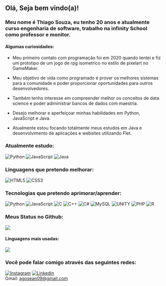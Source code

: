 ## Olá, Seja bem vindo(a)! 

### Meu nome é Thiago Souza, eu tenho 20 anos e atualmente curso engenharia de software, trabalho na infinity School como professor e monitor. 

#### Algumas curiosidades: 

- Meu primeiro contato com programação foi em 2020 quando tentei e fiz um prototipo de um jogo de rpg isometrico no estilo de pixelart no GameMaker. 

- Meu objetivo de vida como programado é prover os melhores sistemas para a comunidade e poder proporcionar oportunidades para outros desenvolvedores. 

- Também tenho interesse em compreender melhor os conceitos de data science e poder adiministrar bancos de dados com maestria.     

- Desejo melhorar e aperfeiçoar minhas habilidades em Python, JavaScript e Java.

- Atualmente estou focando totalmente meus estudos em Java e desenvolvimento de aplicações e websites utilizando Flet.

### Atualmente estudo: 

![Python](https://img.shields.io/badge/Python-14354C?style=for-the-badge&logo=python&logoColor=white)  ![JavaScript](https://img.shields.io/badge/JavaScript-323330?style=for-the-badge&logo=javascript&logoColor=F7DF1E) ![Java](https://img.shields.io/badge/Java-ED8B00?style=for-the-badge&logo=openjdk&logoColor=white)

### Linguagens que pretendo melhorar: 

![HTML5](https://img.shields.io/badge/HTML5-E34F26?style=for-the-badge&logo=html5&logoColor=white) ![CSS3](https://img.shields.io/badge/CSS3-1572B6?style=for-the-badge&logo=css3&logoColor=white) 


### Tecnologias que pretendo aprimorar/aprender:

![Python](https://img.shields.io/badge/Python-14354C?style=for-the-badge&logo=python&logoColor=white) ![JavaScript](https://img.shields.io/badge/JavaScript-323330?style=for-the-badge&logo=javascript&logoColor=F7DF1E) ![C](https://img.shields.io/badge/C-00599C?style=for-the-badge&logo=c&logoColor=white) ![C++](https://img.shields.io/badge/C%2B%2B-00599C?style=for-the-badge&logo=c%2B%2B&logoColor=white) ![C#](https://img.shields.io/badge/C%23-239120?style=for-the-badge&logo=c-sharp&logoColor=white) ![MySQL](https://img.shields.io/badge/MySQL-00000F?style=for-the-badge&logo=mysql&logoColor=white) ![UNITY](https://img.shields.io/badge/Unity-100000?style=for-the-badge&logo=unity&logoColor=white) ![PHP](https://img.shields.io/badge/PHP-777BB4?style=for-the-badge&logo=php&logoColor=white) ![R](https://img.shields.io/badge/R-276DC3?style=for-the-badge&logo=r&logoColor=white) 

### Meus Status no Github:

![](https://github-readme-stats.vercel.app/api?username=ThiSou&theme=blue-green)

#### Linguagens mais usadas:

![](https://github-readme-stats.vercel.app/api/top-langs/?username=ThiSou&theme=blue-green)

### Você pode falar comigo através das seguintes redes:

[![Instagram](https://img.shields.io/badge/Instagram-E4405F?style=for-the-badge&logo=instagram&logoColor=white)](https://www.instagram.com/cofoidethiago/) [![Linkedin](https://img.shields.io/badge/LinkedIn-0077B5?style=for-the-badge&logo=linkedin&logoColor=white)](https://www.linkedin.com/in/thiago-guimarães-1b3a36233/) 
<br> Gmail: agosean09@gmail.com
